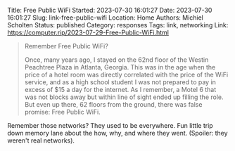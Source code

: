 Title: Free Public WiFi
Started: 2023-07-30 16:01:27
Date: 2023-07-30 16:01:27
Slug: link-free-public-wifi
Location: Home
Authors: Michiel Scholten
Status: published
Category: responses
Tags: link, networking
Link: https://computer.rip/2023-07-29-Free-Public-WiFi.html

> Remember Free Public WiFi?
>
> Once, many years ago, I stayed on the 62nd floor of the Westin Peachtree Plaza in Atlanta, Georgia. This was in the age when the price of a hotel room was directly correlated with the price of the WiFi service, and as a high school student I was not prepared to pay in excess of $15 a day for the internet. As I remember, a Motel 6 that was not blocks away but within line of sight ended up filling the role. But even up there, 62 floors from the ground, there was false promise: Free Public WiFi.

Remember those networks? They used to be everywhere. Fun little trip down memory lane about the how, why, and where they went. (Spoiler: they weren't real networks).
